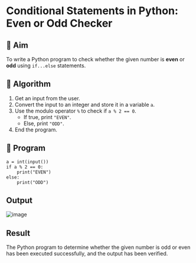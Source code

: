 # Conditional Statements in Python: Even or Odd Checker

## 🎯 Aim
To write a Python program to check whether the given number is **even** or **odd** using `if...else` statements.

## 🧠 Algorithm
1. Get an input from the user.
2. Convert the input to an integer and store it in a variable `a`.
3. Use the modulo operator `%` to check if `a % 2 == 0`.
   - If true, print `"EVEN"`.
   - Else, print `"ODD"`.
4. End the program.

## 🧾 Program
```
a = int(input())
if a % 2 == 0:
    print("EVEN")
else:
    print("ODD")
```

## Output
![image](https://github.com/user-attachments/assets/288c4d9a-50d0-43b9-9ee0-61789777630a)


## Result
The Python program to determine whether the given number is odd or even has been executed successfully, and the output has been verified.
